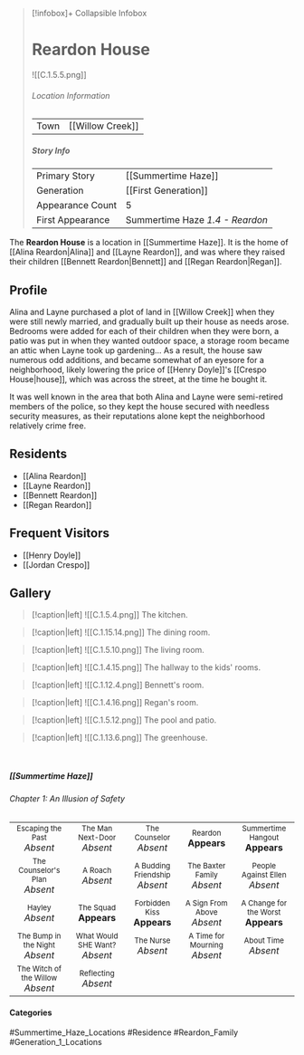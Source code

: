 > [!infobox]+ Collapsible Infobox
> # Reardon House
> ![[C.1.5.5.png]] 
> ###### Location Information
> |  |  | 
> | ---- | ---- | 
> | Town | [[Willow Creek]] | 
> 
> ##### Story Info
> |  |  | 
> | ---- | ---- | 
> | Primary Story | [[Summertime Haze]] | 
> | Generation | [[First Generation]]|
> | Appearance Count | 5 | 
> | First Appearance | Summertime Haze *1.4 - Reardon*

The **Reardon House** is a location in [[Summertime Haze]]. It is the home of [[Alina Reardon|Alina]] and [[Layne Reardon]], and was where they raised their children [[Bennett Reardon|Bennett]] and [[Regan Reardon|Regan]].

## Profile
Alina and Layne purchased a plot of land in [[Willow Creek]] when they were still newly married, and gradually built up their house as needs arose. Bedrooms were added for each of their children when they were born, a patio was put in when they wanted outdoor space, a storage room became an attic when Layne took up gardening... As a result, the house saw numerous odd additions, and became somewhat of an eyesore for a neighborhood, likely lowering the price of [[Henry Doyle]]'s [[Crespo House|house]], which was across the street, at the time he bought it.

It was well known in the area that both Alina and Layne were semi-retired members of the police, so they kept the house secured with needless security measures, as their reputations alone kept the neighborhood relatively crime free.

## Residents
- [[Alina Reardon]]
- [[Layne Reardon]]
- [[Bennett Reardon]]
- [[Regan Reardon]]

## Frequent Visitors
- [[Henry Doyle]]
- [[Jordan Crespo]]

## Gallery
> [!caption|left]
> ![[C.1.5.4.png]] 
> The kitchen.

> [!caption|left]
> ![[C.1.15.14.png]] 
> The dining room.

> [!caption|left]
> ![[C.1.5.10.png]] 
> The living room.

> [!caption|left]
> ![[C.1.4.15.png]] 
> The hallway to the kids' rooms.

> [!caption|left]
> ![[C.1.12.4.png]] 
> Bennett's room.

> [!caption|left]
> ![[C.1.4.16.png]] 
> Regan's room.

> [!caption|left]
> ![[C.1.5.12.png]] 
> The pool and patio.

> [!caption|left]
> ![[C.1.13.6.png]] 
> The greenhouse.

<br style="clear:both; margin: 0; padding: 0" />

##### [[Summertime Haze]]
###### Chapter 1: An Illusion of Safety
|                                                                       |     |     |     |     |
| --------------------------------------------------------------------- | --- | --- | --- | --- |
| <center><font size=2>Escaping the Past<br><font size=3>*Absent*  | <center><font size=2>The Man Next-Door<br><font size=3>*Absent* | <center><font size=2>The Counselor<br><font size=3>*Absent* | <center><font size=2>Reardon<br><font size=3>**Appears** | <center><font size=2>Summertime Hangout<br><font size=3>**Appears**|
| <center><font size=2>The Counselor's Plan<br><font size=3>*Absent*| <center><font size=2>A Roach<br><font size=3>*Absent* | <center><font size=2>A Budding Friendship<br><font size=3>*Absent*| <center><font size=2>The Baxter Family<br><font size=3>*Absent* | <center><font size=2>People Against Ellen<br><font size=3>*Absent* |
| <center><font size=2>Hayley<br><font size=3>*Absent*  | <center><font size=2>The Squad<br><font size=3>**Appears** | <center><font size=2>Forbidden Kiss<br><font size=3>**Appears**| <center><font size=2>A Sign From Above<br><font size=3>*Absent*| <center><font size=2>A Change for the Worst<br><font size=3>**Appears** |
| <center><font size=2>The Bump in the Night<br><font size=3>*Absent*  | <center><font size=2>What Would SHE Want?<br><font size=3>*Absent* | <center><font size=2>The Nurse<br><font size=3>*Absent* | <center><font size=2>A Time for Mourning<br><font size=3>*Absent*| <center><font size=2>About Time<br><font size=3>*Absent* |
| <center><font size=2>The Witch of the Willow<br><font size=3>*Absent* | <center><font size=2>Reflecting<br><font size=3>*Absent* |

#### Categories
#Summertime_Haze_Locations #Residence #Reardon_Family #Generation_1_Locations